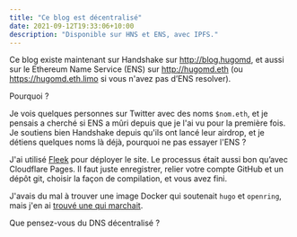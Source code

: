 ```yaml
---
title: "Ce blog est décentralisé"
date: 2021-09-12T19:33:06+10:00
description: "Disponible sur HNS et ENS, avec IPFS."
---
```


Ce blog existe maintenant sur Handshake sur http://blog.hugomd, et aussi sur le Ethereum Name Service (ENS) sur http://hugomd.eth (ou https://hugomd.eth.limo si vous n'avez pas d’ENS resolver).

Pourquoi ?

Je vois quelques personnes sur Twitter avec des noms `$nom.eth`, et je pensais a cherché si ENS a mûri depuis que je l'ai vu pour la première fois. Je soutiens bien Handshake depuis qu'ils ont lancé leur airdrop, et je détiens quelques noms là déjà, pourquoi ne pas essayer l'ENS ?

J'ai utilisé [Fleek](https://fleek.co/) pour déployer le site. Le processus était aussi bon qu’avec Cloudflare Pages. Il faut juste enregistrer, relier votre compte GitHub et un dépôt git, choisir la façon de compilation, et vous avez fini.

J'avais du mal à trouver une image Docker qui soutenait `hugo` et `openring`, mais j'en ai [trouvé une qui marchait](https://github.com/klakegg/docker-hugo). 

Que pensez-vous du DNS décentralisé ?

